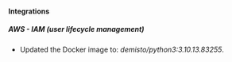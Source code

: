 #### Integrations
##### AWS - IAM (user lifecycle management)
- Updated the Docker image to: *demisto/python3:3.10.13.83255*.
